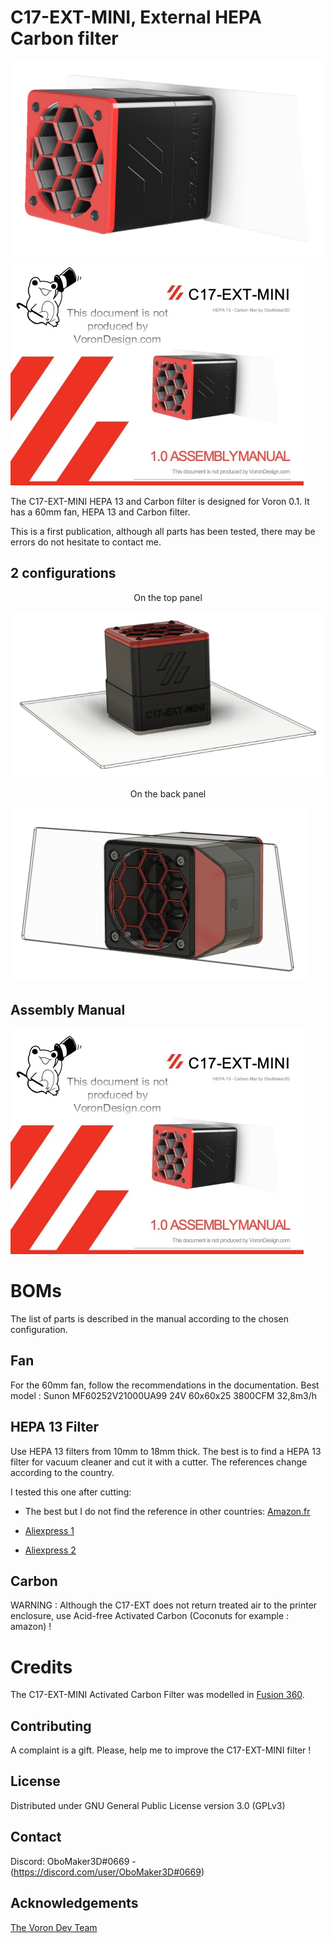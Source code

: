 # C17-EXT-MINI, External HEPA Carbon filter

![C17-EXT-MINI](JPG/IMG_1.png "C17-EXT-MINI, External HEPA Carbon filter")
![C17-EXT-MINI](JPG/IMG_4.png "C17-EXT-MINI, External HEPA Carbon filter")

The C17-EXT-MINI HEPA 13 and Carbon filter is designed for Voron 0.1. It has a 60mm fan, HEPA 13 and Carbon filter.

This is a first publication, although all parts has been tested, there may be errors do not hesitate to contact me.

## 2 configurations

<div align="center">On the top panel</div>

![On the top panel](JPG/IMG_2.png "With adapter for standard back panel Voron")

<div align="center">On the back panel</div>

![On the back panel](JPG/IMG_3.png "With specific back panel")

## Assembly Manual

[![Manual](JPG/IMG_4.png)](Doc/VORON_C17_EXT_MINI_V1_0.pdf "Assembly Manual")


# BOMs

The list of parts is described in the manual according to the chosen configuration.

## Fan

For the 60mm fan, follow the recommendations in the documentation. Best model : Sunon MF60252V21000UA99 24V 60x60x25 3800CFM 32,8m3/h

## HEPA 13 Filter

Use HEPA 13 filters from 10mm to 18mm thick. The best is to find a HEPA 13 filter for vacuum cleaner and cut it with a cutter. The references change according to the country.

I tested this one after cutting: 

- The best but I do not find the reference in other countries: [Amazon.fr](https://www.amazon.fr/gp/product/B01MCTSXVR)
 
- [Aliexpress 1](https://www.aliexpress.com/item/4000071269334.html)

- [Aliexpress 2](https://www.aliexpress.com/item/4001298732898.html)

## Carbon

WARNING : Although the C17-EXT does not return treated air to the printer enclosure, use Acid-free Activated Carbon (Coconuts for example : amazon) !

# Credits

The C17-EXT-MINI Activated Carbon Filter was modelled in [Fusion 360](http://autodesk.com).

## Contributing

A complaint is a gift. Please, help me to improve the C17-EXT-MINI filter !

## License

Distributed under GNU General Public License version 3.0 (GPLv3)

## Contact

Discord: OboMaker3D#0669 - (<https://discord.com/user/OboMaker3D#0669>)

## Acknowledgements

[The Voron Dev Team](https://vorondesign.com/)
